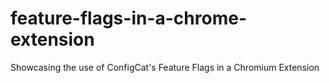 # feature-flags-in-a-chrome-extension
Showcasing the use of ConfigCat's Feature Flags in a Chromium Extension
